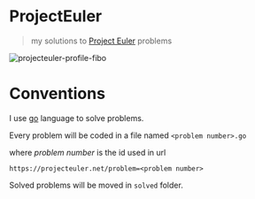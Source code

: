 ProjectEuler
============

> my solutions to [Project Euler](https://projecteuler.net) problems

![projecteuler-profile-fibo](http://projecteuler.net/profile/fibo.png)

# Conventions

I use [go](http://golang.org/) language to solve problems.

Every problem will be coded in a file named `<problem number>.go`

where *problem number* is the id used in url

`https://projecteuler.net/problem=<problem number>`

Solved problems will be moved in `solved` folder.

